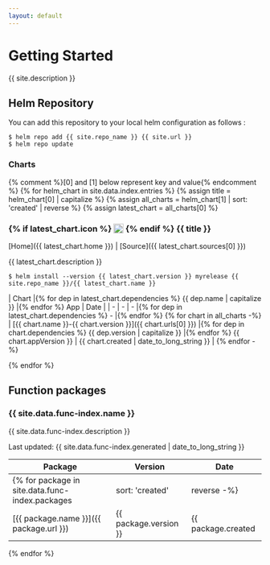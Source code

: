 ```yaml
---
layout: default
---
```


# Getting Started

{{ site.description }}

## Helm Repository

You can add this repository to your local helm configuration as follows :

```console
$ helm repo add {{ site.repo_name }} {{ site.url }}
$ helm repo update
```

### Charts

{% comment %}[0] and [1] below represent key and value{% endcomment %}
{% for helm_chart in site.data.index.entries %}
{% assign title = helm_chart[0] | capitalize %}
{% assign all_charts = helm_chart[1] | sort: 'created' | reverse %}
{% assign latest_chart = all_charts[0] %}

<h3>
  {% if latest_chart.icon %}
  <img src="{{ latest_chart.icon }}" style="height:1.2em;vertical-align: text-top;" />
  {% endif %}
  {{ title }}
</h3>

[Home]({{ latest_chart.home }}) \| [Source]({{ latest_chart.sources[0] }})

{{ latest_chart.description }}

```console
$ helm install --version {{ latest_chart.version }} myrelease {{ site.repo_name }}/{{ latest_chart.name }}
```

| Chart |{% for dep in latest_chart.dependencies %} {{ dep.name | capitalize }} |{% endfor %} App | Date |
| - | - | - |{% for dep in latest_chart.dependencies %} - |{% endfor %}
{% for chart in all_charts -%}
| [{{ chart.name }}-{{ chart.version }}]({{ chart.urls[0] }}) |{% for dep in chart.dependencies %} {{ dep.version | capitalize }} |{% endfor %} {{ chart.appVersion }} | {{ chart.created | date_to_long_string }} |
{% endfor -%}

{% endfor %}

## Function packages

### {{ site.data.func-index.name }}

{{ site.data.func-index.description }}

Last updated: {{ site.data.func-index.generated | date_to_long_string }}

| Package | Version | Date |
|---------|---------|------|
{% for package in site.data.func-index.packages | sort: 'created' | reverse -%}
| [{{ package.name }}]({{ package.url }}) | {{ package.version }} | {{ package.created | date_to_long_string }} |
{% endfor %}